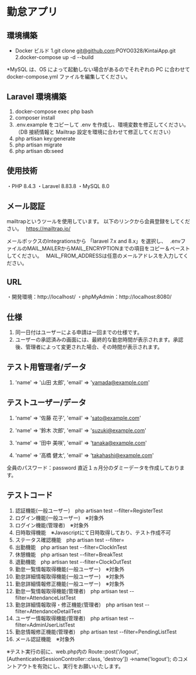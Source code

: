 # 勤怠アプリ

## 環境構築

- Docker ビルド
  1.git clone git@github.com:POYO0328/KintaiApp.git
  2.docker-compose up -d --build

\*MySQL は、OS によって起動しない場合があるのでそれぞれの PC に合わせて docker-compose.yml ファイルを編集してください。

## Laravel 環境構築

1. docker-compose exec php bash
2. composer install
3. .env.example をコピーして .env を作成し、環境変数を修正してください。
（DB 接続情報と Mailtrap 設定を環境に合わせて修正してください）
4. php artisan key:generate
5. php artisan migrate
6. php artisan db:seed

## 使用技術

・PHP 8.4.3
・Laravel 8.83.8
・MySQL 8.0

## メール認証
mailtrapというツールを使用しています。
以下のリンクから会員登録をしてください。　
https://mailtrap.io/

メールボックスのIntegrationsから 「laravel 7.x and 8.x」を選択し、　
.envファイルのMAIL_MAILERからMAIL_ENCRYPTIONまでの項目をコピー＆ペーストしてください。　
MAIL_FROM_ADDRESSは任意のメールアドレスを入力してください。　

## URL

・開発環境：http://localhost/
・phpMyAdmin：http://localhost:8080/

## 仕様

1. 同一日付はユーザーによる申請は一回までの仕様です。
2. ユーザーの承認済みの画面には、最終的な勤怠時間が表示されます。承認後、管理者によって変更された場合、その時間が表示されます。

## テスト用管理者/データ
1. 'name' => '山田 太郎',
   'email' => 'yamada@example.com'

## テストユーザー/データ
1. 'name' => '佐藤 花子',
   'email' => 'sato@example.com'

2. 'name' => '鈴木 次郎',
   'email' => 'suzuki@example.com'

3. 'name' => '田中 美咲',
   'email' => 'tanaka@example.com'

4. 'name' => '高橋 健太',
   'email' => 'takahashi@example.com'

全員のパスワード：password
直近１ヵ月分のダミーデータを作成しております。

## テストコード
1. 認証機能(一般ユーザー)　php artisan test --filter=RegisterTest
2. ログイン機能(一般ユーザー)　※対象外
3. ログイン機能(管理者)　※対象外
4. 日時取得機能　※Javascriptにて日時取得しており、テスト作成不可　
5. ステータス確認機能　php artisan test --filter=
6. 出勤機能　php artisan test --filter=ClockInTest
7. 休憩機能　php artisan test --filter=BreakTest
8. 退勤機能　php artisan test --filter=ClockOutTest
9. 勤怠一覧情報取得機能(一般ユーザー)　※対象外
10. 勤怠詳細情報取得機能(一般ユーザー)　※対象外
11. 勤怠詳細情報修正機能(一般ユーザー)　※対象外
12. 勤怠一覧情報取得機能(管理者)　php artisan test --filter=AttendanceListTest
13. 勤怠詳細情報取得・修正機能(管理者)　php artisan test --filter=AttendanceDetailTest
14. ユーザー情報取得機能(管理者)　php artisan test --filter=AdminUserListTest
15. 勤怠情報修正機能(管理者)　php artisan test --filter=PendingListTest
16. メール認証機能　※対象外

※テスト実行の前に、web.php内の
Route::post('/logout', [AuthenticatedSessionController::class, 'destroy'])
    ->name('logout');
のコメントアウトを有効にし、実行をお願いいたします。
